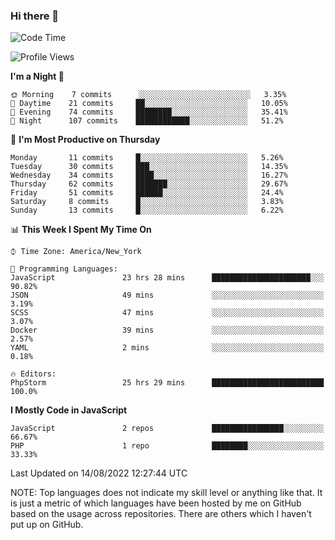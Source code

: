 ### Hi there 👋

<!--
**LynxJinxxy/LynxJinxxy** is a ✨ _special_ ✨ repository because its `README.md` (this file) appears on your GitHub profile.

Here are some ideas to get you started:

- 🔭 I’m currently working on ...
- 🌱 I’m currently learning ...
- 👯 I’m looking to collaborate on ...
- 🤔 I’m looking for help with ...
- 💬 Ask me about ...
- 📫 How to reach me: ...
- 😄 Pronouns: ...
- ⚡ Fun fact: ...
-->

<!--START_SECTION:waka-->
![Code Time](http://img.shields.io/badge/Code%20Time-0%20secs-blue)

![Profile Views](http://img.shields.io/badge/Profile%20Views-0-blue)

**I'm a Night 🦉** 

```text
🌞 Morning    7 commits      ░░░░░░░░░░░░░░░░░░░░░░░░░   3.35% 
🌆 Daytime    21 commits     ██░░░░░░░░░░░░░░░░░░░░░░░   10.05% 
🌃 Evening    74 commits     ████████░░░░░░░░░░░░░░░░░   35.41% 
🌙 Night      107 commits    ████████████░░░░░░░░░░░░░   51.2%

```
📅 **I'm Most Productive on Thursday** 

```text
Monday       11 commits     █░░░░░░░░░░░░░░░░░░░░░░░░   5.26% 
Tuesday      30 commits     ███░░░░░░░░░░░░░░░░░░░░░░   14.35% 
Wednesday    34 commits     ████░░░░░░░░░░░░░░░░░░░░░   16.27% 
Thursday     62 commits     ███████░░░░░░░░░░░░░░░░░░   29.67% 
Friday       51 commits     ██████░░░░░░░░░░░░░░░░░░░   24.4% 
Saturday     8 commits      █░░░░░░░░░░░░░░░░░░░░░░░░   3.83% 
Sunday       13 commits     █░░░░░░░░░░░░░░░░░░░░░░░░   6.22%

```


📊 **This Week I Spent My Time On** 

```text
⌚︎ Time Zone: America/New_York

💬 Programming Languages: 
JavaScript               23 hrs 28 mins      ██████████████████████░░░   90.82% 
JSON                     49 mins             ░░░░░░░░░░░░░░░░░░░░░░░░░   3.19% 
SCSS                     47 mins             ░░░░░░░░░░░░░░░░░░░░░░░░░   3.07% 
Docker                   39 mins             ░░░░░░░░░░░░░░░░░░░░░░░░░   2.57% 
YAML                     2 mins              ░░░░░░░░░░░░░░░░░░░░░░░░░   0.18%

🔥 Editors: 
PhpStorm                 25 hrs 29 mins      █████████████████████████   100.0%

```

**I Mostly Code in JavaScript** 

```text
JavaScript               2 repos             ████████████████░░░░░░░░░   66.67% 
PHP                      1 repo              ████████░░░░░░░░░░░░░░░░░   33.33%

```



 Last Updated on 14/08/2022 12:27:44 UTC
<!--END_SECTION:waka-->
NOTE: Top languages does not indicate my skill level or anything like that. It is just a metric of which languages have been hosted by me on GitHub based on the usage across repositories. There are others which I haven't put up on GitHub.
